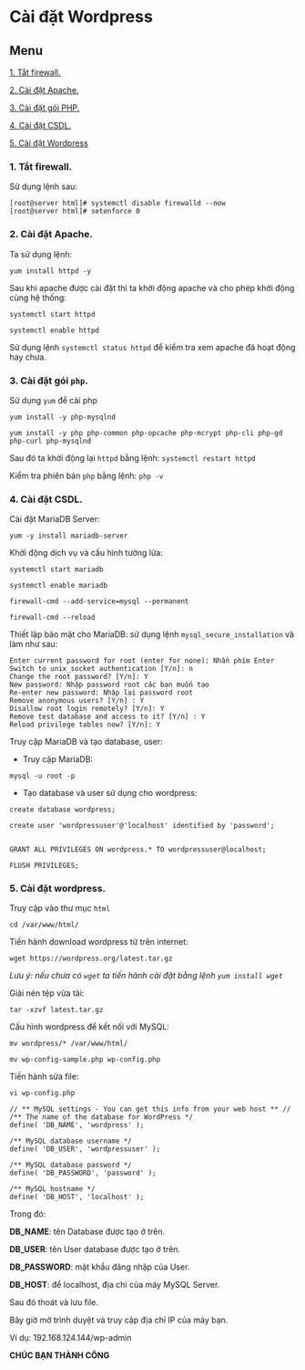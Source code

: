 # Cài đặt Wordpress
## Menu
[1. Tắt firewall.](#TatFirewall)

[2. Cài đặt Apache.](#CaiDatApache)

[3. Cài đặt gói PHP.](#CaiDatPHP)

[4. Cài đặt CSDL.](#CaiDatCSDL)

[5. Cài đặt Wordpress](#CaiDatWordpress)





<a name="TatFirewall"></a>
### 1. Tắt firewall.
Sử dụng lệnh sau:
```
[root@server html]# systemctl disable firewalld --now
[root@server html]# setenforce 0
```

<a name="CaiDatApache"></a>
### 2. Cài đặt Apache.
Ta sử dụng lệnh:
```
yum install httpd -y
```

Sau khi apache được cài đặt thì ta khởi động apache và cho phép khởi động cùng hệ thống:
```
systemctl start httpd
```

```
systemctl enable httpd
```

Sử dụng lệnh `systemctl status httpd` để kiểm tra xem apache đã hoạt động hay chưa.

<a name="CaiDatPHP"></a>
### 3. Cài đặt gói `php`.
Sử dụng `yum` để cài php
```
yum install -y php-mysqlnd
```

```
yum install -y php php-common php-opcache php-mcrypt php-cli php-gd php-curl php-mysqlnd
```
Sau đó ta khởi động lại `httpd` bằng lệnh: `systemctl restart httpd`
 
Kiểm tra phiên bản `php` bằng lệnh: `php -v`

<a name="CaiDatCSDL"></a>
### 4. Cài đặt CSDL.
Cài đặt MariaDB Server:
```
yum -y install mariadb-server
```

Khởi động dịch vụ và cấu hình tường lửa:
```
systemctl start mariadb
```

```
systemctl enable mariadb
```

```
firewall-cmd --add-service=mysql --permanent
```

```
firewall-cmd --reload
```
Thiết lập bảo mật cho MariaDB: sử dụng lệnh `mysql_secure_installation` và làm như sau:
```
Enter current password for root (enter for none): Nhấn phím Enter
Switch to unix_socket authentication [Y/n]: n
Change the root password? [Y/n]: Y
New password: Nhập password root các bạn muốn tạo
Re-enter new password: Nhập lại password root
Remove anonymous users? [Y/n] : Y
Disallow root login remotely? [Y/n]: Y
Remove test database and access to it? [Y/n] : Y
Reload privilege tables now? [Y/n]: Y
```

Truy cập MariaDB và tạo database, user:
- Truy cập MariaDB: 
```
mysql -u root -p
```

- Tạo database và user sử dụng cho wordpress:
```
create database wordpress;

create user 'wordpressuser'@'localhost' identified by 'password';


GRANT ALL PRIVILEGES ON wordpress.* TO wordpressuser@localhost;

FLUSH PRIVILEGES;
```

<a name="CaiDatWordpress"></a>
### 5. Cài đặt wordpress.
Truy cập vào thư mục `html`
```
cd /var/www/html/
```
  
Tiến hành download wordpress từ trên internet:
```
wget https://wordpress.org/latest.tar.gz
```

*Lưu ý: nếu chưa có `wget` ta tiến hành cài đặt bằng lệnh `yum install wget`*

Giải nén tệp vừa tải:
```
tar -xzvf latest.tar.gz
```

Cấu hình wordpress để kết nối với MySQL:
```
mv wordpress/* /var/www/html/
```

```
mv wp-config-sample.php wp-config.php
```

Tiến hành sửa file: 
```
vi wp-config.php
```

```
// ** MySQL settings - You can get this info from your web host ** //
/** The name of the database for WordPress */
define( 'DB_NAME', 'wordpress' );

/** MySQL database username */
define( 'DB_USER', 'wordpressuser' );

/** MySQL database password */
define( 'DB_PASSWORD', 'password' );

/** MySQL hostname */
define( 'DB_HOST', 'localhost' );
```
Trong đó:

**DB_NAME**: tên Database được tạo ở trên.

**DB_USER**: tên User database được tạo ở trên.

**DB_PASSWORD**: mật khẩu đăng nhập của User.

**DB_HOST**: để localhost, địa chỉ của máy MySQL Server.

Sau đó thoát và lưu file.

Bây giờ mở trình duyệt và truy cập địa chỉ IP của máy bạn.

Ví dụ: 192.168.124.144/wp-admin

**CHÚC BẠN THÀNH CÔNG**